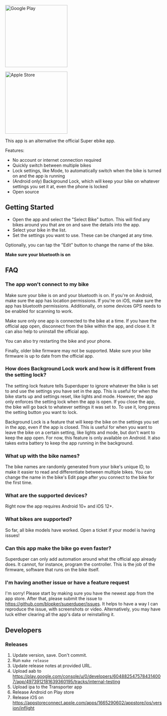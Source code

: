 

[<img src="https://play.google.com/intl/en_us/badges/static/images/badges/en_badge_web_generic.png" alt="Google Play" width="200"/>](https://play.google.com/store/apps/details?id=io.kbl.superduper)

[<img src="https://explore.tivo.com/content/dam/tivo/explore/how-to/app-store-badge.png" alt="Apple Store" width="200"/>](https://testflight.apple.com/join/Tl0UibRY)

This app is an alternative the official Super ebike app.

Features:

- No account or internet connection required
- Quickly switch between multiple bikes
- Lock settings, like Mode, to automatically switch when the bike is turned on and the app is running
- (Android only) Background Lock, which will keep your bike on whatever settings you set it at, even the phone is locked
- Open source

## Getting Started

- Open the app and select the "Select Bike" button. This will find any bikes around you that are on and save the details into the app.
- Select your bike in the list.
- Set the settings you want to use. These can be changed at any time.

Optionally, you can tap the "Edit" button to change the name of the bike.

**Make sure your bluetooth is on**

## FAQ

### The app won't connect to my bike

Make sure your bike is on and your bluetooth is on. If you're on Android, make sure the app has location permissions. If you're on iOS, make sure the app has bluetooth permissions. Additionally, on some devices GPS needs to be enabled for scanning to work.

Make sure only one app is connected to the bike at a time. If you have the official app open, disconnect from the bike within the app, and close it. It can also help to uninstall the official app.

You can also try restarting the bike and your phone.

Finally, older bike firmware may not be supported. Make sure your bike firmware is up to date from the official app.

### How does Background Lock work and how is it different from the setting lock?

The setting lock feature tells Superduper to ignore whatever the bike is set to and use the settings you have set in the app. This is useful for when the bike starts up and settings reset, like lights and mode. However, the app only enforces the setting lock when the app is open. If you close the app, the bike will go back to whatever settings it was set to. To use it, long press the setting button you want to lock.

Background Lock is a feature that will keep the bike on the settings you set in the app, even if the app is closed. This is useful for when you want to leave the bike on a certain setting, like lights and mode, but don't want to keep the app open. For now, this feature is only available on Android. It also takes extra battery to keep the app running in the background.

### What up with the bike names?

The bike names are randomly generated from your bike's unique ID, to make it easier to read and differentiate between multiple bikes. You can change the name in the bike's Edit page after you connect to the bike for the first time.

### What are the supported devices?

Right now the app requires Android 10+ and iOS 12+.

### What bikes are supported?

So far, all bike models have worked. Open a ticket if your model is having issues!

### Can this app make the bike go even faster?

Superduper can only add automation around what the official app already does. It cannot, for instance, program the controller. This is the job of the firmware, software that runs on the bike itself.

### I'm having another issue or have a feature request

I'm sorry! Please start by making sure you have the newest app from the app store. After that, please submit the issue to https://github.com/blopker/superduper/issues. It helps to have a way I can reproduce the issue, with screenshots or video. Alternatively, you may have luck either clearing all the app's data or reinstalling it.

## Developers

### Releases

1. Update version, save. Don't commit.
1. Run `make release`
1. Update release notes at provided URL.
1. Upload aab to https://play.google.com/console/u/0/developers/6048825475784314007/app/4973912181639360195/tracks/internal-testing
1. Upload ipa to the Transporter app
1. Release Android on Play store
1. Release iOS on https://appstoreconnect.apple.com/apps/1665290602/appstore/ios/version/inflight
